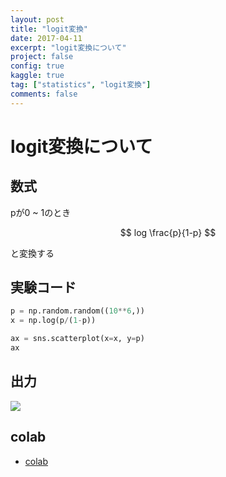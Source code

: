 ```yaml
---
layout: post
title: "logit変換"
date: 2017-04-11
excerpt: "logit変換について"
project: false
config: true
kaggle: true
tag: ["statistics", "logit変換"]
comments: false
---
```


# logit変換について

## 数式

pが0 ~ 1のとき

$$
log \frac{p}{1-p}
$$

と変換する

## 実験コード

```python
p = np.random.random((10**6,))
x = np.log(p/(1-p))

ax = sns.scatterplot(x=x, y=p)
ax
```

## 出力

<div>
  <img src="https://user-images.githubusercontent.com/4949982/131288473-35e0ac46-8178-450a-a14e-f0e2da514c65.png">
</div>

## colab
 - [colab](https://colab.research.google.com/drive/1tFQAA68xfCr8_mGoriJo7HiVMWl9rToO?usp=sharing)
